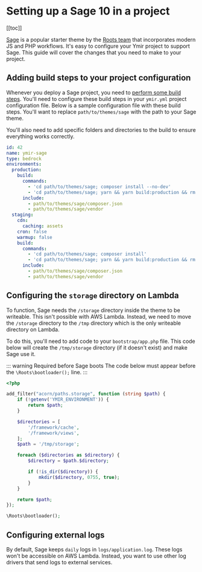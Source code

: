 # Setting up a Sage 10 in a project

[[toc]]

[Sage][1] is a popular starter theme by the [Roots team][2] that incorporates modern JS and PHP workflows. It's easy to configure your Ymir project to support Sage. This guide will cover the changes that you need to make to your project.

## Adding build steps to your project configuration

Whenever you deploy a Sage project, you need to [perform some build steps][3]. You'll need to configure these build steps in your `ymir.yml` project configuration file. Below is a sample configuration file with these build steps. You'll want to replace `path/to/themes/sage` with the path to your Sage theme.

You'll also need to add specific folders and directories to the build to ensure everything works correctly.

```yml
id: 42
name: ymir-sage
type: bedrock
environments:
  production:
    build:
      commands:
        - 'cd path/to/themes/sage; composer install --no-dev'
        - 'cd path/to/themes/sage; yarn && yarn build:production && rm -rf node_modules && rm -rf .github'
      include:
        - path/to/themes/sage/composer.json
        - path/to/themes/sage/vendor
  staging:
    cdn:
      caching: assets
    cron: false
    warmup: false
    build:
      commands:
        - 'cd path/to/themes/sage; composer install'
        - 'cd path/to/themes/sage; yarn && yarn build:production && rm -rf node_modules && rm -rf .github'
      include:
        - path/to/themes/sage/composer.json
        - path/to/themes/sage/vendor
```

## Configuring the `storage` directory on Lambda

To function, Sage needs the `/storage` directory inside the theme to be writeable. This isn't possible with AWS Lambda. Instead, we need to move the `/storage` directory to the `/tmp` directory which is the only writeable directory on Lambda.

To do this, you'll need to add code to your `bootstrap/app.php` file. This code below will create the `/tmp/storage` directory (if it doesn't exist) and make Sage use it.

::: warning Required before Sage boots
The code below must appear before the `\Roots\bootloader();` line.
:::

```php
<?php

add_filter("acorn/paths.storage", function (string $path) {
    if (!getenv('YMIR_ENVIRONMENT')) {
        return $path;
    }

    $directories = [
        '/framework/cache',
        '/framework/views',
    ];
    $path = '/tmp/storage';

    foreach ($directories as $directory) {
        $directory = $path.$directory;

        if (!is_dir($directory)) {
            mkdir($directory, 0755, true);
        }
    }

    return $path;
});

\Roots\bootloader();
```

## Configuring external logs

By default, Sage keeps `daily` logs in `logs/application.log`. These logs won't be accessible on AWS Lambda. Instead, you want to use other log drivers that send logs to external services.

[1]: https://roots.io/sage/
[2]: https://roots.io
[3]: https://roots.io/docs/sage/9.x/deployment
